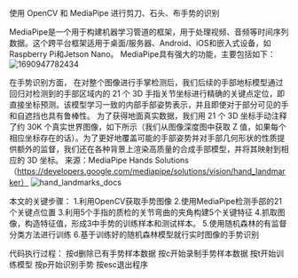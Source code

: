 使用 OpenCV 和 MediaPipe 进行剪刀、石头、布手势的识别

MediaPipe是一个用于构建机器学习管道的框架，用于处理视频、音频等时间序列数据。这个跨平台框架适用于桌面/服务器、Android、iOS和嵌入式设备，如Raspberry Pi和Jetson Nano。
MediaPipe具有强大的功能，主要包括如下：
![1690947782434](https://github.com/kings802/python-finger_gesture/assets/19601216/45e58b80-2bee-484e-a661-81ffb72a5ea3)

在手势识别方面，
在对整个图像进行手掌检测后，我们后续的手部地标模型通过回归对检测到的手部区域内的 21 个 3D 手指关节坐标进行精确的关键点定位，即直接坐标预测。该模型学习一致的内部手部姿势表示，并且即使对于部分可见的手和自遮挡也具有鲁棒性。
为了获得地面真实数据，我们用 21 个 3D 坐标手动注释了约 30K 个真实世界图像，如下所示（我们从图像深度图中获取 Z 值，如果每个相应坐标存在的话）。为了更好地覆盖可能的手部姿势并对手部几何形状的性质提供额外的监督，我们还在各种背景上渲染高质量的合成手部模型，并将其映射到相应的 3D 坐标。
来源：MediaPipe Hands Solutions（https://developers.google.com/mediapipe/solutions/vision/hand_landmarker）
![hand_landmarks_docs](https://github.com/kings802/python-finger_gesture/assets/19601216/637d33bd-cf6a-4dbf-9ff1-75a7d5a99ef5)

本文的关键步骤：
1.利用OpenCV获取手势图像
2.使用MediaPipe检测手部的21个关键点位置
3.利用5个手指的质检的关节弯曲的夹角构建5个关键特征
4.抓取图像，构造特征值，形成3中手势的训练样本和测试样本。
5.使用随机森林的有监督分类方法进行训练
6.基于训练好的随机森林模型就行实时图像的手势识别

代码执行过程： 
按d删除已有手势样本数据 
按c开始录制手势样本数据 
按t开始训练模型 
按p开始识别手势 
按esc退出程序 
